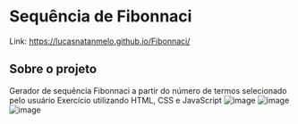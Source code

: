 # Sequência de Fibonnaci
Link: https://lucasnatanmelo.github.io/Fibonnaci/

## Sobre o projeto
Gerador de sequência Fibonnaci a partir do número de termos selecionado pelo usuário
Exercício utilizando HTML, CSS e JavaScript 
![image](https://user-images.githubusercontent.com/100950738/167963970-0db80f03-5197-4a2b-8015-a42cf24d3205.png)
![image](https://user-images.githubusercontent.com/100950738/167963995-8f9c9df2-b6d6-47ae-8d13-c40bef8fd6fb.png)
![image](https://user-images.githubusercontent.com/100950738/167964007-2c357cfb-24c0-472e-a2b9-f02e1fcf19e2.png)

